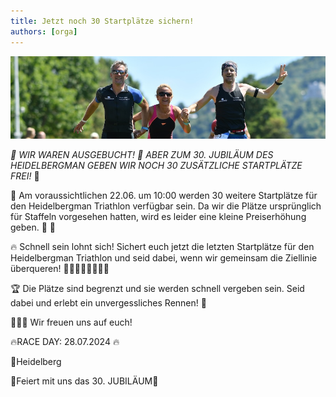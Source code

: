 ```yaml
---
title: Jetzt noch 30 Startplätze sichern!
authors: [orga]
---
```


![Staffel](/img/banner/Staffel.jpg)

*🥳 WIR WAREN AUSGEBUCHT! 🥳 ABER ZUM 30. JUBILÄUM DES HEIDELBERGMAN GEBEN WIR NOCH 30 ZUSÄTZLICHE STARTPLÄTZE FREI!* 🎉

📅 Am voraussichtlichen 22.06. um 10:00 werden 30 weitere Startplätze für den Heidelbergman Triathlon verfügbar sein. Da wir die Plätze ursprünglich für Staffeln vorgesehen hatten, wird es leider eine kleine Preiserhöhung geben. 🤑 🚨


🔥 Schnell sein lohnt sich! Sichert euch jetzt die letzten Startplätze für den Heidelbergman Triathlon und seid dabei, wenn wir gemeinsam die Ziellinie überqueren! 🏊🏻🚴🏽‍♂️🏃🏼‍♀️

🏆 Die Plätze sind begrenzt und sie werden schnell vergeben sein. Seid dabei und erlebt ein unvergessliches Rennen! 🏁

🎉🎉🎉 Wir freuen uns auf euch!

🔥RACE DAY: 28.07.2024 🔥 

📍Heidelberg 

🚀Feiert mit uns das 30. JUBILÄUM🚀
